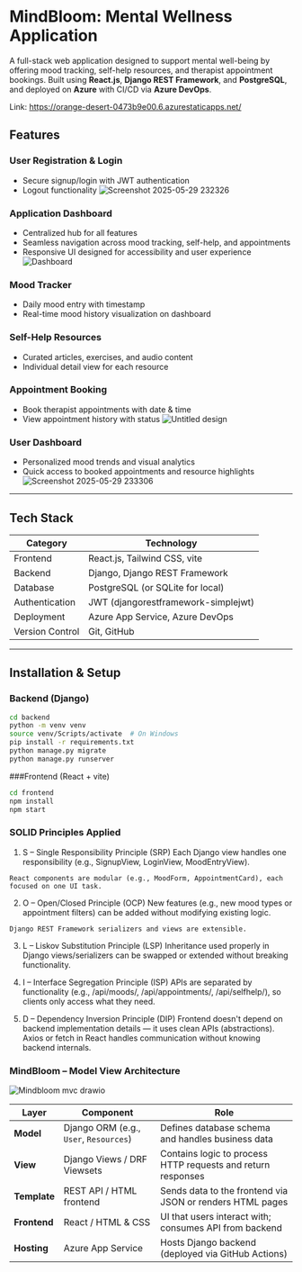 # MindBloom: Mental Wellness Application

A full-stack web application designed to support mental well-being by offering mood tracking, self-help resources, and therapist appointment bookings. Built using **React.js**, **Django REST Framework**, and **PostgreSQL**, and deployed on **Azure** with CI/CD via **Azure DevOps**.

Link: https://orange-desert-0473b9e00.6.azurestaticapps.net/

##  Features

###  User Registration & Login
- Secure signup/login with JWT authentication
- Logout functionality
![Screenshot 2025-05-29 232326](https://github.com/user-attachments/assets/65404f74-4651-447d-905e-877ddf020fbf)

 ### Application Dashboard
- Centralized hub for all features
- Seamless navigation across mood tracking, self-help, and appointments
- Responsive UI designed for accessibility and user experience
  ![Dashboard](https://github.com/user-attachments/assets/0477ee80-8d14-4530-9ac0-cbedd4acde37)

###  Mood Tracker
- Daily mood entry with timestamp
- Real-time mood history visualization on dashboard

###  Self-Help Resources
- Curated articles, exercises, and audio content
- Individual detail view for each resource

###  Appointment Booking
- Book therapist appointments with date & time
- View appointment history with status
![Untitled design](https://github.com/user-attachments/assets/79a51fd0-7a84-4a86-a70c-0157b646d453)

### User Dashboard
- Personalized mood trends and visual analytics
- Quick access to booked appointments and resource highlights
![Screenshot 2025-05-29 233306](https://github.com/user-attachments/assets/64c46c4e-7a0f-4c4e-b403-fa72bbb3d233)

---

## Tech Stack

| Category        | Technology                        |
|----------------|------------------------------------|
| Frontend       | React.js, Tailwind CSS, vite       |
| Backend        | Django, Django REST Framework      |
| Database       | PostgreSQL (or SQLite for local)   |
| Authentication | JWT (djangorestframework-simplejwt)|
| Deployment     | Azure App Service, Azure DevOps    |
| Version Control| Git, GitHub                        |

---

##  Installation & Setup

### Backend (Django) 

```bash
cd backend
python -m venv venv
source venv/Scripts/activate  # On Windows
pip install -r requirements.txt
python manage.py migrate
python manage.py runserver
```
###Frontend (React + vite)

```bash
cd frontend
npm install
npm start
```

### SOLID Principles Applied
  1. S – Single Responsibility Principle (SRP)
    Each Django view handles one responsibility (e.g., SignupView, LoginView, MoodEntryView).
    
    React components are modular (e.g., MoodForm, AppointmentCard), each focused on one UI task.
  
  2. O – Open/Closed Principle (OCP)
    New features (e.g., new mood types or appointment filters) can be added without modifying existing logic.
    
    Django REST Framework serializers and views are extensible.
    
  3. L – Liskov Substitution Principle (LSP)
    Inheritance used properly in Django views/serializers can be swapped or extended without breaking functionality.
  
  4. I – Interface Segregation Principle (ISP)
    APIs are separated by functionality (e.g., /api/moods/, /api/appointments/, /api/selfhelp/), so clients only access what they need.
  
  5. D – Dependency Inversion Principle (DIP)
    Frontend doesn't depend on backend implementation details — it uses clean APIs (abstractions).
    Axios or fetch in React handles communication without knowing backend internals.

### MindBloom – Model View Architecture
    
  ![Mindbloom mvc drawio](https://github.com/user-attachments/assets/5ca16a46-e0ff-4a46-aa78-24832abd59c3)

  
| Layer        | Component                              | Role                                                         |
| ------------ | -------------------------------------- | ------------------------------------------------------------ |
| **Model**    | Django ORM (e.g., `User`, `Resources`) | Defines database schema and handles business data            |
| **View**     | Django Views / DRF Viewsets            | Contains logic to process HTTP requests and return responses |
| **Template** | REST API / HTML frontend               | Sends data to the frontend via JSON or renders HTML pages    |
| **Frontend** | React / HTML & CSS                     | UI that users interact with; consumes API from backend       |
| **Hosting**  | Azure App Service                      | Hosts Django backend (deployed via GitHub Actions)           |

  

